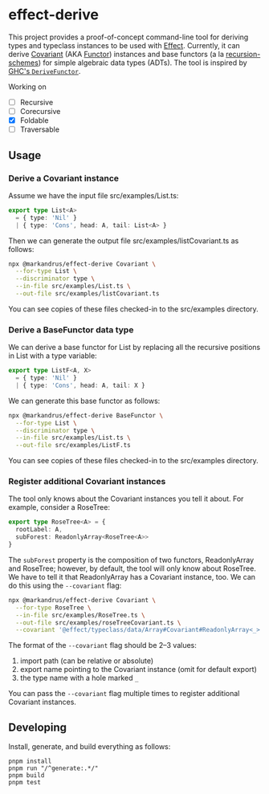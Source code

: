 effect-derive
=============

This project provides a proof-of-concept command-line tool for deriving types
and typeclass instances to be used with [Effect][effect]. Currently, it can
derive [Covariant][covariant] (AKA [Functor][functor]) instances and
base functors (a la [recursion-schemes][recursion_schemes]) for simple algebraic
data types (ADTs). The tool is inspired by [GHC's `DeriveFunctor`][ghc].

Working on

- [ ] Recursive
- [ ] Corecursive
- [x] Foldable
- [ ] Traversable

Usage
-----

### Derive a Covariant instance

Assume we have the input file src/examples/List.ts:

```ts
export type List<A>
  = { type: 'Nil' }
  | { type: 'Cons', head: A, tail: List<A> }
```

Then we can generate the output file src/examples/listCovariant.ts as follows:

```sh
npx @markandrus/effect-derive Covariant \
  --for-type List \
  --discriminator type \
  --in-file src/examples/List.ts \
  --out-file src/examples/listCovariant.ts
```

You can see copies of these files checked-in to the src/examples directory.

### Derive a BaseFunctor data type

We can derive a base functor for List by replacing all the recursive positions
in List with a type variable:

```ts
export type ListF<A, X>
  = { type: 'Nil' }
  | { type: 'Cons', head: A, tail: X }
```

We can generate this base functor as follows:

```sh
npx @markandrus/effect-derive BaseFunctor \
  --for-type List \
  --discriminator type \
  --in-file src/examples/List.ts \
  --out-file src/examples/ListF.ts
```

You can see copies of these files checked-in to the src/examples directory.

### Register additional Covariant instances

The tool only knows about the Covariant instances you tell it about. For
example, consider a RoseTree:

```ts
export type RoseTree<A> = {
  rootLabel: A,
  subForest: ReadonlyArray<RoseTree<A>>
}
```

The `subForest` property is the composition of two functors, ReadonlyArray and
RoseTree; however, by default, the tool will only know about RoseTree. We have
to tell it that ReadonlyArray has a Covariant instance, too. We can do this
using the `--covariant` flag:

```sh
npx @markandrus/effect-derive Covariant \
  --for-type RoseTree \
  --in-file src/examples/RoseTree.ts \
  --out-file src/examples/roseTreeCovariant.ts \
  --covariant '@effect/typeclass/data/Array#Covariant#ReadonlyArray<_>'
```

The format of the `--covariant` flag should be 2–3 values:

1. import path (can be relative or absolute)
2. export name pointing to the Covariant instance (omit for default export)
3. the type name with a hole marked `_`

You can pass the `--covariant` flag multiple times to register additional
Covariant instances.

Developing
----------

Install, generate, and build everything as follows:

```
pnpm install
pnpm run "/^generate:.*/"
pnpm build
pnpm test
```

[effect]: https://github.com/Effect-TS/effect/
[covariant]: https://effect-ts.github.io/effect/typeclass/Covariant.ts.html
[functor]: https://hackage.haskell.org/package/base-4.20.0.1/docs/Data-Functor.html
[recursion_schemes]: https://hackage.haskell.org/package/recursion-schemes
[ghc]: https://gitlab.haskell.org/ghc/ghc/-/wikis/commentary/compiler/derive-functor
